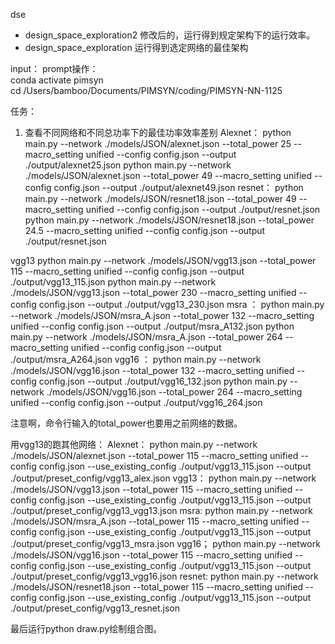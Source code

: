 dse
- design_space_exploration2 修改后的，运行得到规定架构下的运行效率。
- design_space_exploration 运行得到选定网络的最佳架构

input：
prompt操作：   
conda activate pimsyn  
cd /Users/bamboo/Documents/PIMSYN/coding/PIMSYN-NN-1125    


任务：
1. 查看不同网络和不同总功率下的最佳功率效率差别
Alexnet：
python main.py --network ./models/JSON/alexnet.json  --total_power 25 --macro_setting unified --config config.json --output ./output/alexnet25.json 
python main.py --network ./models/JSON/alexnet.json  --total_power 49 --macro_setting unified --config config.json --output ./output/alexnet49.json 
resnet：
python main.py --network ./models/JSON/resnet18.json  --total_power 49 --macro_setting unified --config config.json --output ./output/resnet.json 
python main.py --network ./models/JSON/resnet18.json  --total_power 24.5 --macro_setting unified --config config.json --output ./output/resnet.json 

vgg13
python main.py --network ./models/JSON/vgg13.json  --total_power 115 --macro_setting unified --config config.json --output ./output/vgg13_115.json 
python main.py --network ./models/JSON/vgg13.json  --total_power 230 --macro_setting unified --config config.json --output ./output/vgg13_230.json 
msra ：
python main.py --network ./models/JSON/msra_A.json  --total_power 132 --macro_setting unified --config config.json --output ./output/msra_A132.json 
python main.py --network ./models/JSON/msra_A.json  --total_power 264 --macro_setting unified --config config.json --output ./output/msra_A264.json 
vgg16 ：
python main.py --network ./models/JSON/vgg16.json  --total_power 132 --macro_setting unified --config config.json --output ./output/vgg16_132.json 
python main.py --network ./models/JSON/vgg16.json  --total_power 264 --macro_setting unified --config config.json --output ./output/vgg16_264.json 

注意啊，命令行输入的total_power也要用之前网络的数据。

用vgg13的跑其他网络：
Alexnet：
python main.py --network ./models/JSON/alexnet.json  --total_power 115 --macro_setting unified --config config.json --use_existing_config ./output/vgg13_115.json --output ./output/preset_config/vgg13_alex.json
vgg13：
python main.py --network ./models/JSON/vgg13.json  --total_power 115 --macro_setting unified --config config.json --use_existing_config ./output/vgg13_115.json --output ./output/preset_config/vgg13_vgg13.json
msra:
python main.py --network ./models/JSON/msra_A.json  --total_power 115 --macro_setting unified --config config.json --use_existing_config ./output/vgg13_115.json --output ./output/preset_config/vgg13_msra.json
vgg16；
python main.py --network ./models/JSON/vgg16.json  --total_power 115 --macro_setting unified --config config.json --use_existing_config ./output/vgg13_115.json --output ./output/preset_config/vgg13_vgg16.json
resnet:
python main.py --network ./models/JSON/resnet18.json  --total_power 115 --macro_setting unified --config config.json --use_existing_config ./output/vgg13_115.json --output ./output/preset_config/vgg13_resnet.json


最后运行python draw.py绘制组合图。

